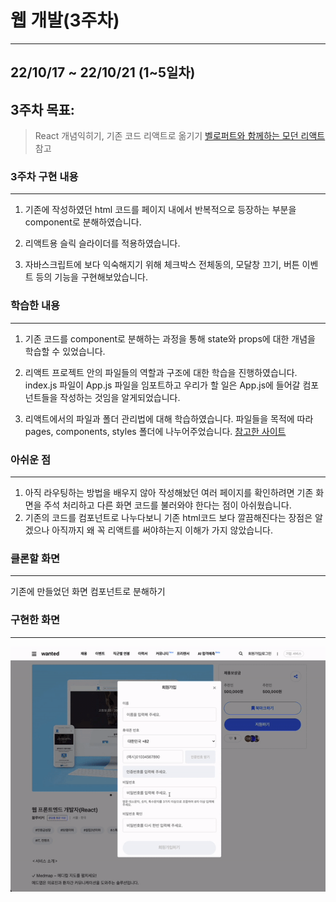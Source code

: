# 웹 개발(3주차)

---

## 22/10/17 ~ 22/10/21 (1~5일차)

## 3주차 목표:

> React 개념익히기, 기존 코드 리액트로 옮기기
> [벨로퍼트와 함께하는 모던 리액트](https://react.vlpt.us/basic/) 참고

### 3주차 구현 내용

---

1. 기존에 작성하였던 html 코드를 페이지 내에서 반복적으로 등장하는 부분을 component로 분해하였습니다.

2. 리액트용 슬릭 슬라이더를 적용하였습니다.

3. 자바스크립트에 보다 익숙해지기 위해 체크박스 전체동의, 모달창 끄기, 버튼 이벤트 등의 기능을 구현해보았습니다.

### 학습한 내용

---

1. 기존 코드를 component로 분해하는 과정을 통해 state와 props에 대한 개념을 학습할 수 있었습니다.

2. 리액트 프로젝트 안의 파일들의 역할과 구조에 대한 학습을 진행하였습니다. index.js 파일이 App.js 파일을 임포트하고 우리가 할 일은 App.js에 들어갈 컴포넌트들을 작성하는 것임을 알게되었습니다.

3. 리액트에서의 파일과 폴더 관리법에 대해 학습하였습니다. 파일들을 목적에 따라 pages, components, styles 폴더에 나누어주었습니다. [참고한 사이트](https://velog.io/@raverana96/react-%EB%A6%AC%EC%95%A1%ED%8A%B8-%ED%94%84%EB%A1%9C%EC%A0%9D%ED%8A%B8%EC%9D%98-%ED%8F%B4%EB%8D%94%EA%B5%AC%EC%A1%B0)

### 아쉬운 점

---

1. 아직 라우팅하는 방법을 배우지 않아 작성해놨던 여러 페이지를 확인하려면 기존 화면을 주석 처리하고 다른 화면 코드를 불러와야 한다는 점이 아쉬웠습니다.
2. 기존의 코드를 컴포넌트로 나누다보니 기존 html코드 보다 깔끔해진다는 장점은 알겠으나 아직까지 왜 꼭 리액트를 써야하는지 이해가 가지 않았습니다.

### 클론할 화면

---

기존에 만들었던 화면 컴포넌트로 분해하기

### 구현한 화면

---

![구현화면](./img/checkbox.gif)
